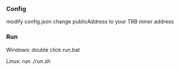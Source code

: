 ### Config

modify config.json  change publicAddress to your TRB miner address

### Run

Windows: double click  run.bat

Linux: run ./run.sh
